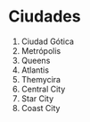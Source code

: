 # Ciudades

1. Ciudad Gótica
2. Metrópolis
3. Queens
4. Atlantis
5. Themycira
6. Central City
7. Star City
8. Coast City